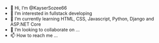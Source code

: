 - 👋 Hi, I’m @KayserSozee66
- 👀 I’m interested in fullstack developing
- 🌱 I’m currently learning HTML, CSS, Javascript, Python, Django and ASP.NET Core
- 💞️ I’m looking to collaborate on ...
- 📫 How to reach me ...

<!---
KayserSozee66/KayserSozee66 is a ✨ special ✨ repository because its `README.md` (this file) appears on your GitHub profile.
You can click the Preview link to take a look at your changes.
--->
